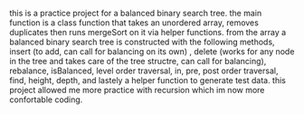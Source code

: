 this is a practice project for a balanced binary search tree. the main function is a class function that takes an unordered array, removes duplicates then runs mergeSort on it via helper functions. from the array a balanced binary search tree is constructed with the following methods, insert (to add, can call for balancing on its own) , delete (works for any node in the tree and takes care of the tree structre, can call for balancing), rebalance, isBalanced, level order traversal, in, pre, post order traversal, find, height, depth, and lastely a helper function to generate test data. this project allowed me more practice with recursion which im now more confortable coding. 
